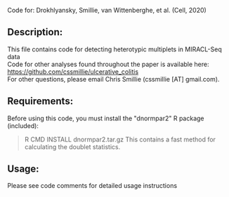 Code for:
Drokhlyansky, Smillie, van Wittenberghe, et al. (Cell, 2020)

## Description:
This file contains code for detecting heterotypic multiplets in MIRACL-Seq data  
Code for other analyses found throughout the paper is available here:  
https://github.com/cssmillie/ulcerative_colitis<br/>
For other questions, please email Chris Smillie (cssmillie [AT] gmail.com). 
  
## Requirements:
Before using this code, you must install the "dnormpar2" R package (included):  
> R CMD INSTALL dnormpar2.tar.gz
This contains a fast method for calculating the doublet statistics. 
  
## Usage:
Please see code comments for detailed usage instructions

